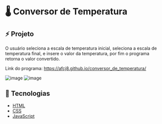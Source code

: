 <h1>🌡️ Conversor de Temperatura</h1>

<h2>⚡ Projeto</h2>
O usuário seleciona a escala de temperatura inicial, seleciona a escala de temperatura final, e insere o valor da temperatura, por fim o programa retorna o valor convertido.

Link do programa: https://afcj8.github.io/conversor_de_temperatura/

![image](https://user-images.githubusercontent.com/102259875/221922165-c640c686-fd1a-4271-b27b-376d21ab05be.png)
![image](https://user-images.githubusercontent.com/102259875/221922267-4ff12327-7a0c-4da7-8ad5-810e2a139597.png)

<h2>🚀 Tecnologias</h2>

- [HTML](https://developer.mozilla.org/pt-BR/docs/Web/HTML)
- [CSS](https://developer.mozilla.org/pt-BR/docs/Web/CSS)
- [JavaScript](https://developer.mozilla.org/pt-BR/docs/Web/JavaScript)

